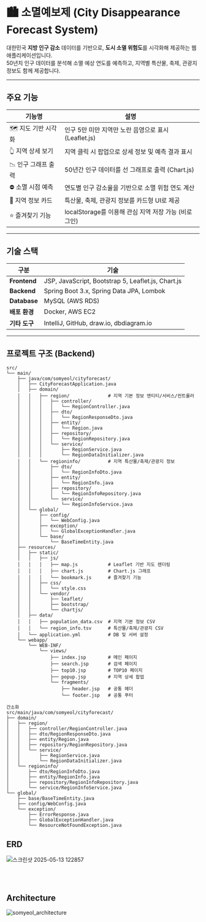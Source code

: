 # 🏙️ 소멸예보제 (City Disappearance Forecast System)

대한민국 **지방 인구 감소** 데이터를 기반으로, **도시 소멸 위험도**를 시각화해 제공하는 웹 애플리케이션입니다.  
50년치 인구 데이터를 분석해 소멸 예상 연도를 예측하고, 지역별 특산물, 축제, 관광지 정보도 함께 제공합니다.

---

## 주요 기능

| 기능명             | 설명                                   |
|------------------|--------------------------------------|
| 🗺 지도 기반 시각화     | 인구 5만 미만 지역만 노란 음영으로 표시 (Leaflet.js) |
| 👆 지역 상세 보기      | 지역 클릭 시 팝업으로 상세 정보 및 예측 결과 표시        |
| 📉 인구 그래프 출력    | 50년간 인구 데이터를 선 그래프로 출력 (Chart.js)    |
| ⛔ 소멸 시점 예측      | 연도별 인구 감소율을 기반으로 소멸 위험 연도 계산         |
| 🧳 지역 정보 카드     | 특산물, 축제, 관광지 정보를 카드형 UI로 제공          |
| ⭐ 즐겨찾기 기능       | localStorage를 이용해 관심 지역 저장 가능 (비로그인) |

---

## 기술 스택

| 구분 | 기술 |
|------|------|
| **Frontend** | JSP, JavaScript, Bootstrap 5, Leaflet.js, Chart.js |
| **Backend** | Spring Boot 3.x, Spring Data JPA, Lombok |
| **Database** | MySQL (AWS RDS) |
| **배포 환경** | Docker, AWS EC2 |
| **기타 도구** | IntelliJ, GitHub, draw.io, dbdiagram.io |

---

## 프로젝트 구조 (Backend)

````
src/
└── main/
    ├── java/com/somyeol/cityforecast/
    │   ├── CityForecastApplication.java
    │   ├── domain/
    │   │   ├── region/              # 지역 기본 정보 엔티티/서비스/컨트롤러
    │   │   │   ├── controller/
    │   │   │   │   └── RegionController.java
    │   │   │   ├── dto/
    │   │   │   │   └── RegionResponseDto.java
    │   │   │   ├── entity/
    │   │   │   │   └── Region.java
    │   │   │   ├── repository/
    │   │   │   │   └── RegionRepository.java
    │   │   │   └── service/
    │   │   │       ├── RegionService.java
    │   │   │       └── RegionDataInitializer.java
    │   │   └── regioninfo/          # 지역 특산물/축제/관광지 정보
    │   │       ├── dto/
    │   │       │   └── RegionInfoDto.java
    │   │       ├── entity/
    │   │       │   └── RegionInfo.java
    │   │       ├── repository/
    │   │       │   └── RegionInfoRepository.java
    │   │       └── service/
    │   │           └── RegionInfoService.java
    │   └── global/
    │       ├── config/
    │       │   └── WebConfig.java
    │       ├── exception/
    │       │   └── GlobalExceptionHandler.java
    │       └── base/
    │           └── BaseTimeEntity.java
    ├── resources/
    │   ├── static/
    │   │   ├── js/
    │   │   │   ├── map.js           # Leaflet 기반 지도 렌더링
    │   │   │   ├── chart.js         # Chart.js 그래프
    │   │   │   └── bookmark.js      # 즐겨찾기 기능
    │   │   ├── css/
    │   │   │   └── style.css
    │   │   └── vendor/
    │   │       ├── leaflet/
    │   │       ├── bootstrap/
    │   │       └── chartjs/
    │   ├── data/
    │   │   ├── population_data.csv  # 지역 기본 정보 CSV
    │   │   └── region_info.tsv      # 특산물/축제/관광지 CSV
    │   └── application.yml          # DB 및 서버 설정
    └── webapp/
        └── WEB-INF/
            └── views/
                ├── index.jsp        # 메인 페이지
                ├── search.jsp       # 검색 페이지
                ├── top10.jsp        # TOP10 페이지
                ├── popup.jsp        # 지역 상세 팝업
                └── fragments/
                    ├── header.jsp   # 공통 헤더
                    └── footer.jsp   # 공통 푸터

간소화                    
src/main/java/com/somyeol/cityforecast/
├── domain/
│   ├── region/
│   │   ├── controller/RegionController.java
│   │   ├── dto/RegionResponseDto.java
│   │   ├── entity/Region.java
│   │   ├── repository/RegionRepository.java
│   │   └── service/
│   │       ├── RegionService.java
│   │       └── RegionDataInitializer.java
│   └── regioninfo/
│       ├── dto/RegionInfoDto.java
│       ├── entity/RegionInfo.java
│       ├── repository/RegionInfoRepository.java
│       └── service/RegionInfoService.java
└── global/
    ├── base/BaseTimeEntity.java
    ├── config/WebConfig.java
    └── exception/
        ├── ErrorResponse.java
        ├── GlobalExceptionHandler.java
        └── ResourceNotFoundException.java                    

````

## ERD

![스크린샷 2025-05-13 122857](https://github.com/user-attachments/assets/d54d29ca-37cb-4886-b121-150eea127c84)




<br>
<br>


## Architecture

![somyeol_architecture](https://github.com/user-attachments/assets/277cadd0-0f57-4f7e-a5c5-1b8455f1c705)



